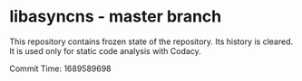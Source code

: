 # libasyncns - master branch

This repository contains frozen state of the repository.
Its history is cleared. It is used only for static code
analysis with Codacy.

Commit Time: 1689589698